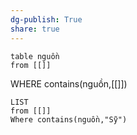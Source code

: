 ```yaml
---
dg-publish: True
share: true
---
```

```dataview
table nguồn
from [[]] 
```
WHERE contains(nguồn,[[]])
```dataview
LIST 
from [[]] 
Where contains(nguồn,"Sỹ")
```
